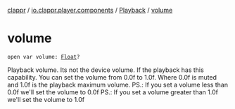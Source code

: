[clappr](../../index.md) / [io.clappr.player.components](../index.md) / [Playback](index.md) / [volume](./volume.md)

# volume

`open var volume: `[`Float`](https://kotlinlang.org/api/latest/jvm/stdlib/kotlin/-float/index.html)`?`

Playback volume. Its not the device volume.
If the playback has this capability. You can set the volume from 0.0f to 1.0f.
Where 0.0f is muted and 1.0f is the playback maximum volume.
PS.: If you set a volume less than 0.0f we'll set the volume to 0.0f
PS.: If you set a volume greater than 1.0f we'll set the volume to 1.0f


